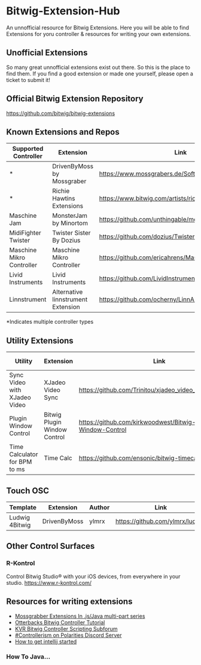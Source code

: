 # Bitwig-Extension-Hub
An unnofficial resource for Bitwig Extensions. Here you will be able to find Extensions for yoru controller & resources for writing your own extensions.

## Unofficial Extensions
So many great unnofficial extensions exist out there. So this is the place to find them. If you find a good extension or made one yourself, please open a ticket to submit it!

## Official Bitwig Extension Repository
https://github.com/bitwig/bitwig-extensions

## Known Extensions and Repos

| Supported Controller  | Extension   | Link   | Additional resources |
| ---------- | ---------- | ---------- | --- |
| * | DrivenByMoss by Mossgraber |  https://www.mossgrabers.de/Software/Bitwig/Bitwig.html | [KVR Thread](https://www.kvraudio.com/forum/viewtopic.php?t=502948)  |
| * | Richie Hawtins Extensions | https://www.bitwig.com/artists/richie-hawtin-40/ | [Source Code](https://github.com/ericahrens/rhbitwig) |
| Maschine Jam | MonsterJam by Minortom | https://github.com/unthingable/monster-jam/ | [KVR Thread](https://www.kvraudio.com/forum/viewtopic.php?t=566800) |
| MidiFighter Twister | Twister Sister By Dozius | https://github.com/dozius/TwisterSister/tree/main | [KVR Thread](https://www.kvraudio.com/forum/viewtopic.php?t=562511) |
| Maschine Mikro Controller | Maschine Mikro Controller | https://github.com/ericahrens/MaschineMikroBitWig | |
| Livid Instruments | Livid Instruments  | https://github.com/LividInstruments/Bitwig | | 
| Linnstrument | Alternative linnstrument Extension | https://github.com/ocherny/LinnAlt/releases/tag/0.1 |  [KVR Thread](https://www.kvraudio.com/forum/viewtopic.php?t=560991) |

*Indicates multiple controller types

## Utility Extensions
| Utility  | Extension   | Link   | Additional resources |
| ---------- | ---------- | ---------- | --- |
| Sync Video with XJadeo Video  | XJadeo Video Sync | https://github.com/Trinitou/xjadeo_video_sync_for_bitwig | [KVR Thread](https://www.kvraudio.com/forum/viewtopic.php?p=8635542&hilit=xjadeo#p8635542) |
| Plugin Window Control | Bitwig Plugin Window Control | https://github.com/kirkwoodwest/Bitwig-Plugin-Window-Control | [KVR Thread](https://www.kvraudio.com/forum/viewtopic.php?t=590095) |
| Time Calculator for BPM to ms |  Time Calc |https://github.com/ensonic/bitwig-timecalc  | |


## Touch OSC

| Template  | Extension   | Author | Link   |
| --- | --- |--- | --- |
| Ludwig 4Bitwig | DrivenByMoss | ylmrx | https://github.com/ylmrx/ludwig


## Other Control Surfaces

### R-Kontrol
Control Bitwig Studio® with your iOS devices, from everywhere in your studio.
https://www.r-kontrol.com/


## Resources for writing extensions
- [Mossgrabber Extensions In .js/Java multi-part series](https://www.youtube.com/watch?v=l4AuiQ8krQc&list=PLqRWeSPiYQ66KBGONBenPv1O3luQCFQR2
)
- [Otterbacks Bitwig Controller Tutorial](https://github.com/outterback/bitwig-controller-tutorial/blob/master/README.md)
- [KVR Bitwig Controller Scripting Subforum](https://www.kvraudio.com/forum/viewforum.php?f=268)
- [#Controllerism on Polarities Discord Server](https://discord.gg/C4skzd3t)
- [How to get intellij started](https://www.kvraudio.com/forum/viewtopic.php?p=7912844&hilit=intellij)

### How To Java...
